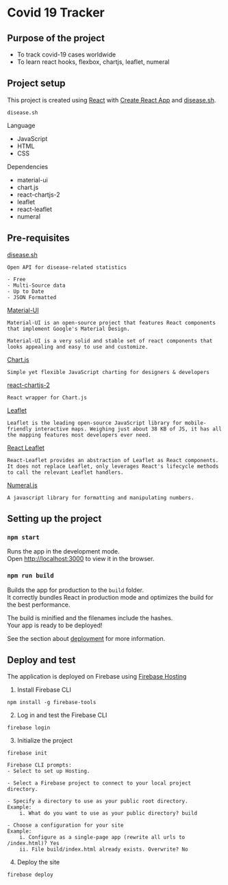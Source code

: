 # Covid 19 Tracker

## Purpose of the project

- To track covid-19 cases worldwide
- To learn react hooks, flexbox, chartjs, leaflet, numeral

## Project setup

This project is created using [React](https://reactjs.org/) with [Create React App](https://github.com/facebook/create-react-app) and [disease.sh](https://disease.sh/).

`disease.sh`

Language

- JavaScript
- HTML
- CSS

Dependencies

- material-ui
- chart.js
- react-chartjs-2
- leaflet
- react-leaflet
- numeral

## Pre-requisites

[disease.sh](https://disease.sh/)

```
Open API for disease-related statistics

- Free
- Multi-Source data
- Up to Date
- JSON Formatted
```

[Material-UI](https://material-ui.com/)

```
Material-UI is an open-source project that features React components that implement Google's Material Design.

Material-UI is a very solid and stable set of react components that looks appealing and easy to use and customize.
```

[Chart.js](https://www.chartjs.org/)

```
Simple yet flexible JavaScript charting for designers & developers
```

[react-chartjs-2](https://github.com/jerairrest/react-chartjs-2)

```
React wrapper for Chart.js
```

[Leaflet](https://leafletjs.com/)

```
Leaflet is the leading open-source JavaScript library for mobile-friendly interactive maps. Weighing just about 38 KB of JS, it has all the mapping features most developers ever need.
```

[React Leaflet](https://react-leaflet.js.org/)

```
React-Leaflet provides an abstraction of Leaflet as React components. It does not replace Leaflet, only leverages React's lifecycle methods to call the relevant Leaflet handlers.
```

[Numeral.js](http://numeraljs.com/)

```
A javascript library for formatting and manipulating numbers.
```

## Setting up the project

### `npm start`

Runs the app in the development mode.<br />
Open [http://localhost:3000](http://localhost:3000) to view it in the browser.

### `npm run build`

Builds the app for production to the `build` folder.<br />
It correctly bundles React in production mode and optimizes the build for the best performance.

The build is minified and the filenames include the hashes.<br />
Your app is ready to be deployed!

See the section about [deployment](https://facebook.github.io/create-react-app/docs/deployment) for more information.

## Deploy and test

The application is deployed on Firebase using [Firebase Hosting](https://firebase.google.com/docs/hosting/quickstart)

1. Install Firebase CLI

```
npm install -g firebase-tools
```

2. Log in and test the Firebase CLI

```
firebase login
```

3. Initialize the project

```
firebase init

Firebase CLI prompts:
- Select to set up Hosting.

- Select a Firebase project to connect to your local project directory.

- Specify a directory to use as your public root directory.
Example:
    i. What do you want to use as your public directory? build

- Choose a configuration for your site
Example:
    i. Configure as a single-page app (rewrite all urls to /index.html)? Yes
    ii. File build/index.html already exists. Overwrite? No

```

4. Deploy the site

```
firebase deploy
```
